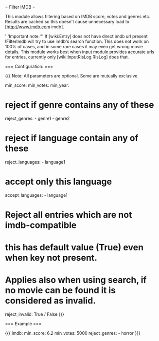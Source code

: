 = Filter IMDB =

This module allows filtering based on IMDB score, votes and genres etc.
Results are cached so this doesn't cause unnecessary load to [http://www.imdb.com imdb].

'''Important note:''' If [wiki:Entry] does not have direct imdb url present !FilterImdb will try to use imdb's search function. This does not work on 100% of cases, and in some rare cases it may even get wrong movie details. This module works best when input module provides accurate urls for entries, currently only [wiki:InputRlsLog RlsLog] does that.

=== Configuration: ===

{{{
Note: All parameters are optional. Some are mutually exclusive.

min_score: <num>
min_votes: <num>
min_year: <num>

# reject if genre contains any of these
reject_genres:
    - genre1
    - genre2

# reject if language contain any of these
reject_languages:
    - language1

# accept only this language
accept_languages:
    - language1

# Reject all entries which are not imdb-compatible
# this has default value (True) even when key not present.
# Applies also when using search, if no movie can be found it is considered as invalid.
reject_invalid: True / False
}}}

=== Example ===

{{{
imdb:
  min_score: 6.2
  min_votes: 5000
  reject_genres:
    - horror
}}}